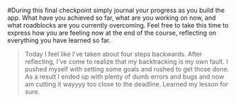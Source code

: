 #During this final checkpoint simply journal your progress as you build the app. What have you achieved so far, what are you working on now, and what roadblocks are you currently overcoming. Feel free to take this time to express how you are feeling now at the end of the course, reflecting on everything you have learned so far.
> Today I feel like I've taken about four steps backwards. After reflecting, I've come to realize that my backtracking is my own fault. I pushed myself with setting some goals and rushed to get those done. As a result I ended up with plenty of dumb errors and bugs and now am cutting it wayyyy too close to the deadline. Learned my lesson for sure.